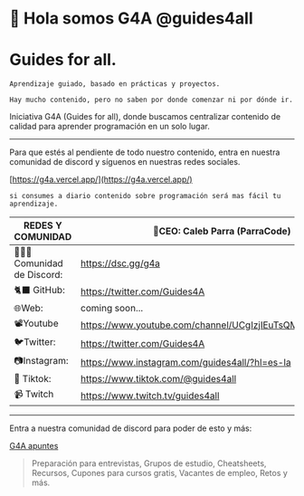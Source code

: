 # 👋 Hola somos G4A @guides4all

# </G4A> Guides for all.

`Aprendizaje guiado, basado en prácticas y proyectos.`

`Hay mucho contenido, pero no saben por donde comenzar ni por dónde ir.`

Iniciativa G4A (Guides for all), donde buscamos centralizar contenido de calidad para aprender programación en un solo lugar.

---

Para que estés al pendiente de todo nuestro contenido, entra en nuestra comunidad de discord y síguenos en nuestras redes sociales.

[https://g4a.vercel.app/](https://g4a.vercel.app/)

`si consumes a diario contenido sobre programación será mas fácil tu aprendizaje.`

| REDES Y COMUNIDAD | 🚀CEO: Caleb Parra (ParraCode) |
| --- | --- |
| 👨🏾‍💻Comunidad de Discord:  | https://dsc.gg/g4a |
| 🐈‍⬛ GitHub: | https://twitter.com/Guides4A |
| 🌐Web: | coming soon... |
| 📽️Youtube | https://www.youtube.com/channel/UCgIzjIEuTsQMl6kb9BOD6mw |
| 🐦Twitter: | https://twitter.com/Guides4A |
| 📷Instagram:  | https://www.instagram.com/guides4all/?hl=es-la |
| 🎵 Tiktok:  | https://www.tiktok.com/@guides4all |
| 📹 Twitch | https://www.twitch.tv/guides4all |




---

Entra a nuestra comunidad de discord para poder de esto y más:

[G4A apuntes](https://www.notion.so/G4A-apuntes-fe333892ebe34897871c375d97f01f59)

> Preparación para entrevistas,
> Grupos de estudio,
> Cheatsheets,
> Recursos,
> Cupones para cursos gratis,
> Vacantes de empleo,
> Retos y más.

